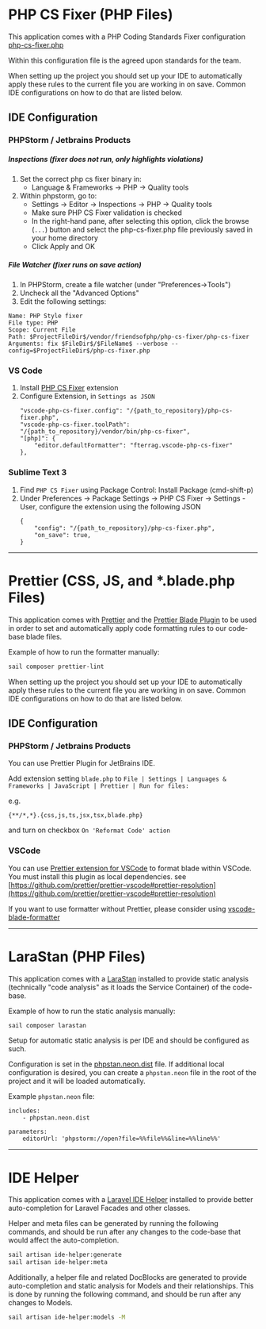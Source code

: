 # PHP CS Fixer (PHP Files)

This application comes with a PHP Coding Standards Fixer configuration [php-cs-fixer.php](../php-cs-fixer.php)

Within this configuration file is the agreed upon standards for the team.

When setting up the project you should set up your IDE to automatically apply these rules to the current file you are working in on save. Common IDE configurations on how to do that are listed below.

## IDE Configuration
### PHPStorm / Jetbrains Products
##### Inspections (fixer does not run, only highlights violations)
1. Set the correct php cs fixer binary in:
    - Language & Frameworks -> PHP -> Quality tools
2. Within phpstorm, go to:
    - Settings -> Editor -> Inspections -> PHP -> Quality tools
    - Make sure PHP CS Fixer validation is checked
    - In the right-hand pane, after selecting this option, click the browse (`...`) button and select the php-cs-fixer.php file previously saved in your home directory
    - Click Apply and OK
##### File Watcher (fixer runs on save action)
1. In PHPStorm, create a file watcher (under "Preferences->Tools")
2. Uncheck all the "Advanced Options"
3. Edit the following settings:
```
Name: PHP Style fixer
File type: PHP
Scope: Current File
Path: $ProjectFileDir$/vendor/friendsofphp/php-cs-fixer/php-cs-fixer
Arguments: fix $FileDir$/$FileName$ --verbose --config=$ProjectFileDir$/php-cs-fixer.php
```
### VS Code
1. Install [PHP CS Fixer](https://marketplace.visualstudio.com/items?itemName=fterrag.vscode-php-cs-fixer) extension
2. Configure Extension, in `Settings as JSON`
    ```
    "vscode-php-cs-fixer.config": "/{path_to_repository}/php-cs-fixer.php",
    "vscode-php-cs-fixer.toolPath": "/{path_to_repository}/vendor/bin/php-cs-fixer",
    "[php]": {
        "editor.defaultFormatter": "fterrag.vscode-php-cs-fixer"
    },
    ```
### Sublime Text 3
1. Find `PHP CS Fixer` using Package Control: Install Package (cmd-shift-p)
2. Under Preferences -> Package Settings -> PHP CS Fixer -> Settings - User, configure the extension using the following JSON
    ```
    {
        "config": "/{path_to_repository}/php-cs-fixer.php",
        "on_save": true,
    }
    ```

---

# Prettier (CSS, JS, and *.blade.php Files)

This application comes with [Prettier](https://www.npmjs.com/package/prettier) and the [Prettier Blade Plugin](https://www.npmjs.com/package/@shufo/prettier-plugin-blade) to be used in order to set and automatically apply code formatting rules to our code-base blade files.

Example of how to run the formatter manually:

```bash
sail composer prettier-lint
```

When setting up the project you should set up your IDE to automatically apply these rules to the current file you are working in on save. Common IDE configurations on how to do that are listed below.

## IDE Configuration

### PHPStorm / Jetbrains Products
You can use Prettier Plugin for JetBrains IDE.

Add extension setting `blade.php` to `File | Settings | Languages & Frameworks | JavaScript | Prettier | Run for files:`

e.g.

`{**/*,*}.{css,js,ts,jsx,tsx,blade.php}`

and turn on checkbox `On 'Reformat Code' action`

### VSCode
You can use [Prettier extension for VSCode](https://github.com/prettier/prettier-vscode) to format blade within VSCode. You must install this plugin as local dependencies. see [https://github.com/prettier/prettier-vscode#prettier-resolution](https://github.com/prettier/prettier-vscode#prettier-resolution)

If you want to use formatter without Prettier, please consider using [vscode-blade-formatter](https://github.com/shufo/vscode-blade-formatter)

---

# LaraStan (PHP Files)

This application comes with a [LaraStan](https://github.com/nunomaduro/larastan) installed to provide static analysis (technically "code analysis" as it loads the Service Container) of the code-base.

Example of how to run the static analysis manually:

```bash
sail composer larastan
```

Setup for automatic static analysis is per IDE and should be configured as such.

Configuration is set in the [phpstan.neon.dist](../phpstan.neon.dist) file. If additional local configuration is desired, you can create a `phpstan.neon` file in the root of the project and it will be loaded automatically.

Example `phpstan.neon` file:

```neon 
includes:
    - phpstan.neon.dist

parameters:
    editorUrl: 'phpstorm://open?file=%%file%%&line=%%line%%'
```

---

# IDE Helper

This application comes with a [Laravel IDE Helper](https://github.com/barryvdh/laravel-ide-helper) installed to provide better auto-completion for Laravel Facades and other classes.

Helper and meta files can be generated by running the following commands, and should be run after any changes to the code-base that would affect the auto-completion.

```bash
sail artisan ide-helper:generate
sail artisan ide-helper:meta
```

Additionally, a helper file and related DocBlocks are generated to provide auto-completion and static analysis for Models and their relationships. This is done by running the following command, and should be run after any changes to Models.

```bash
sail artisan ide-helper:models -M
```
